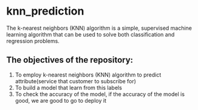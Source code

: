 # knn_prediction
The k-nearest neighbors (KNN) algorithm is a simple, supervised machine learning algorithm that can be used to solve both classification and regression problems.

## The objectives of the repository:
1. To employ k-nearest neighbors (KNN) algorithm to predict attribute(service that customer to subscribe for)
2. To build a model that learn from this labels
3. To check the accuracy of the model, if the accuracy of the model is good, we are good to go to deploy it
